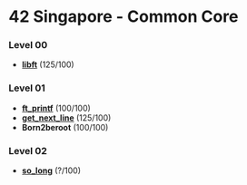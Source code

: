 # 42 Singapore - Common Core
### Level 00
- [**libft**](https://github.com/jellysg/core/tree/main/00_libft) (125/100)

### Level 01
- [**ft_printf**](https://github.com/jellysg/core/tree/main/01_ft_printf) (100/100)
- [**get_next_line**](https://github.com/jellysg/core/tree/main/01_get_next_line) (125/100)
- **Born2beroot** (100/100)

### Level 02
- [**so_long**](https://github.com/jellysg/core/tree/main/02_so_long) (?/100)
